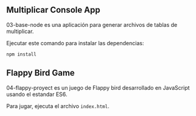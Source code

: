 ## Multiplicar Console App

03-base-node es una aplicación para generar archivos de tablas de multiplicar.

Ejecutar este comando para instalar las dependencias:

```
npm install

```

## Flappy Bird Game

04-flappy-proyect es un juego de Flappy bird desarrollado en JavaScript usando el estandar ES6.

Para jugar, ejecuta el archivo `index.html`.
